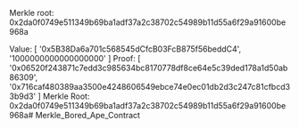 Merkle root: 0x2da0f0749e511349b69ba1adf37a2c38702c54989b11d55a6f29a91600be968a

Value: [ '0x5B38Da6a701c568545dCfcB03FcB875f56beddC4', '1000000000000000000' ]
Proof: [
  '0x06520f243871c7edd3c985634bc8170778df8ce64e5c39ded178a1d50ab86309',
  '0x716caf480389aa3500e4248606549ebce74e0ec01db2d3c247c81cfbcd33b9d3'
]
Merkle Root: 0x2da0f0749e511349b69ba1adf37a2c38702c54989b11d55a6f29a91600be968a# Merkle_Bored_Ape_Contract
